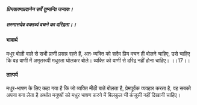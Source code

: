 ##### प्रियवाक्यप्रदानेन सर्वे तुष्यन्ति जन्तवः।
##### तस्मात्तदेव वक्तव्यं वचने का दरिद्रता।। 

#### भावार्थ

मधुर बोली वाले से सभी प्राणी प्रसन्न रहते हैं, अतः व्यक्ति को सदैव प्रिय वचन ही बोलने चाहिए, उसे चाहिए कि वह वाणी में अमृतरूपी मधुरता घोलकर बोले। व्यक्ति को वाणी से दरिद्र नहीं होना चाहिए। ।।17।।

#### तात्पर्य

मधुर-भाषण के लिए कहा गया है कि जो व्यक्ति मीठी बातें बोलता है, प्रेमपूर्वक व्यवहार करता है, वह सबको अपना बना लेता है अर्थात मनुष्यों को मधुर भाषण करने में बिलकुल भी कंजूसी नहीं दिखानी चाहिए।